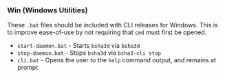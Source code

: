 ### Win (Windows Utilities) ###

These `.bat` files should be included with CLI releases for Windows.
This is to improve ease-of-use by not requiring that `cmd` must first be opened.

- `start-daemon.bat` - Starts `bsha3d` via `bsha3d`
- `stop-daemon.bat` - Stops `bsha3d` via  `bsha3-cli stop`
- `cli.bat` - Opens the user to the `help` command output, and remains at prompt